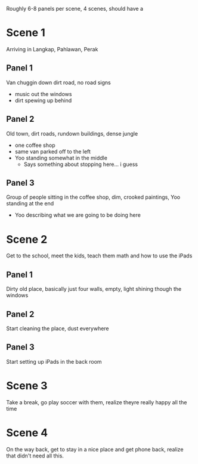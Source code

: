 Roughly 6-8 panels per scene, 4 scenes, should have a
# Scene 1

Arriving in Langkap, Pahlawan, Perak

## Panel 1

Van chuggin down dirt road, no road signs
- music out the windows
- dirt spewing up behind

## Panel 2

Old town, dirt roads, rundown buildings, dense jungle
- one coffee shop
- same van parked off to the left
- Yoo standing somewhat in the middle
	- Says something about stopping here... i guess

## Panel 3

Group of people sitting in the coffee shop, dim, crooked paintings, Yoo standing at the end
- Yoo describing what we are going to be doing here

# Scene 2

Get to the school, meet the kids, teach them math and how to use the iPads

## Panel 1

Dirty old place, basically just four walls, empty, light shining though the windows

## Panel 2

Start cleaning the place, dust everywhere

## Panel 3

Start setting up iPads in the back room

# Scene 3

Take a break, go play soccer with them, realize theyre really happy all the time

# Scene 4

On the way back, get to stay in a nice place and get phone back, realize that didn't need all this.


